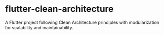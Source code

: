 # flutter-clean-architecture
A Flutter project following Clean Architecture principles with modularization for scalability and maintainability.
